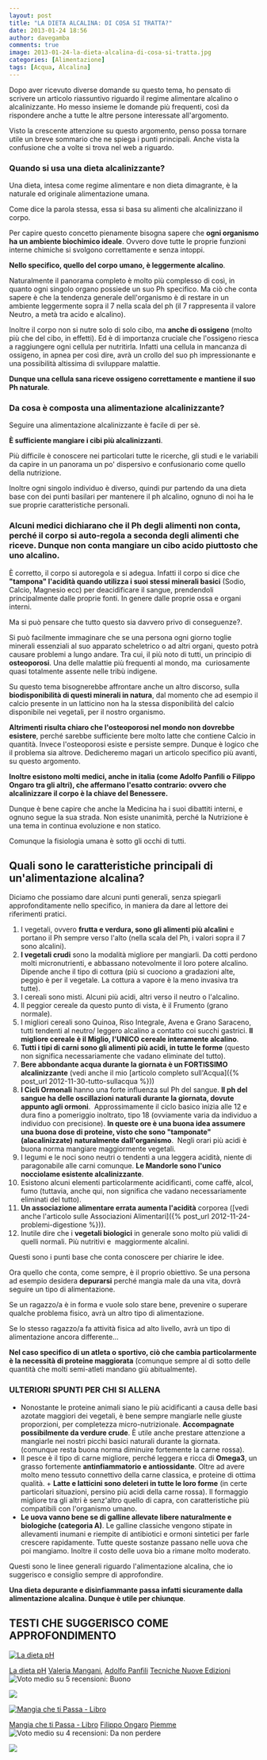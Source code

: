 ```yaml
---
layout: post
title: "LA DIETA ALCALINA: DI COSA SI TRATTA?"
date: 2013-01-24 18:56
author: davegamba
comments: true
image: 2013-01-24-la-dieta-alcalina-di-cosa-si-tratta.jpg
categories: [Alimentazione]
tags: [Acqua, Alcalina]
---
```

Dopo aver ricevuto diverse domande su questo tema, ho pensato di scrivere un articolo riassuntivo riguardo il regime alimentare alcalino o alcalinizzante.
Ho messo insieme le domande più frequenti, così da rispondere anche a tutte le altre persone interessate all'argomento.

Visto la crescente attenzione su questo argomento, penso possa tornare utile un breve sommario che ne spiega i punti principali. Anche vista la confusione che a volte si trova nel web a riguardo. 

### Quando si usa una dieta alcalinizzante?

Una dieta, intesa come regime alimentare e non dieta dimagrante, è la naturale ed originale alimentazione umana.

Come dice la parola stessa, essa si basa su alimenti che alcalinizzano il corpo.

Per capire questo concetto pienamente bisogna sapere che **ogni organismo ha un ambiente biochimico ideale**. Ovvero dove tutte le proprie funzioni interne chimiche si svolgono correttamente e senza intoppi.

**Nello specifico, quello del corpo umano, è leggermente alcalino**.

Naturalmente il panorama completo è molto più complesso di così, in quanto ogni singolo organo possiede un suo Ph specifico. Ma ciò che conta sapere è che la tendenza generale dell'organismo è di restare in un ambiente leggermente sopra il 7 nella scala del ph (il 7 rappresenta il valore Neutro, a metà tra acido e alcalino).

Inoltre il corpo non si nutre solo di solo cibo, ma **anche di ossigeno** (molto più che del cibo, in effetti). Ed è di importanza cruciale che l'ossigeno riesca a raggiungere ogni cellula per nutritirla.
Infatti una cellula in mancanza di ossigeno, in apnea per così dire, avrà un crollo del suo ph impressionante e una possibilità altissima di sviluppare malattie. 

**Dunque una cellula sana riceve ossigeno correttamente e mantiene il suo Ph naturale**.

### Da cosa è composta una alimentazione alcalinizzante?

Seguire una alimentazione alcalinizzante è facile di per sè.

**È sufficiente mangiare i cibi più alcalinizzanti**.

Più difficile è conoscere nei particolari tutte le ricerche, gli studi e le variabili da capire in un panorama un po' dispersivo e confusionario come quello della nutrizione.

Inoltre ogni singolo individuo è diverso, quindi pur partendo da una dieta base con dei punti basilari per mantenere il ph alcalino, ognuno di noi ha le sue proprie caratteristiche personali.

### Alcuni medici dichiarano che il Ph degli alimenti non conta, perché il corpo si auto-regola a seconda degli alimenti che riceve. Dunque non conta mangiare un cibo acido piuttosto che uno alcalino.

È corretto, il corpo si autoregola e si adegua. Infatti il corpo si dice che **"tampona" l'acidità quando utilizza i suoi stessi minerali basici** (Sodio, Calcio, Magnesio ecc) per deacidificare il sangue, prendendoli principalmente dalle proprie fonti. In genere dalle proprie ossa e organi interni.

Ma si può pensare che tutto questo sia davvero privo di conseguenze?. 

Si può facilmente immaginare che se una persona ogni giorno toglie minerali essenziali al suo apparato scheletrico o ad altri organi, questo potrà causare problemi a lungo andare. Tra cui, il più noto di tutti, un principio di **osteoporosi**.
Una delle malattie più frequenti al mondo, ma  curiosamente quasi totalmente assente nelle tribù indigene.

Su questo tema bisognerebbe affrontare anche un altro discorso, sulla **biodisponibilità di questi minerali in natura**, dal momento che ad esempio il calcio presente in un latticino non ha la stessa disponibilità del calcio disponibile nei vegetali, per il nostro organismo.

**Altrimenti risulta chiaro che l'osteoporosi nel mondo non dovrebbe esistere**, perché sarebbe sufficiente bere molto latte che contiene Calcio in quantità. Invece l'osteoporosi esiste e persiste sempre. Dunque è logico che il problema sia altrove. Dedicheremo magari un articolo specifico più avanti, su questo argomento.

**Inoltre esistono molti medici, anche in italia (come Adolfo Panfili o Filippo Ongaro tra gli altri), che affermano l'esatto contrario: ovvero che alcalinizzare il corpo è la chiave del Benessere.**

Dunque è bene capire che anche la Medicina ha i suoi dibattiti interni, e ognuno segue la sua strada. Non esiste unanimità, perché la Nutrizione è una tema in continua evoluzione e non statico.

Comunque la fisiologia umana è sotto gli occhi di tutti.

## Quali sono le caratteristiche principali di un'alimentazione alcalina?

Diciamo che possiamo dare alcuni punti generali, senza spiegarli approfonditamente nello specifico, in maniera da dare al lettore dei riferimenti pratici.

1. I vegetali, ovvero **frutta e verdura, sono gli alimenti più alcalini** e portano il Ph sempre verso l'alto (nella scala del Ph, i valori sopra il 7 sono alcalini).
2. **I vegetali crudi** sono la modalità migliore per mangiarli. Da cotti perdono molti micronutrienti, e abbassano notevolmente il loro potere alcalino. Dipende anche il tipo di cottura (più si cuociono a gradazioni alte, peggio è per il vegetale. La cottura a vapore è la meno invasiva tra tutte).
3. I cereali sono misti. Alcuni più acidi, altri verso il neutro o l'alcalino.
4. Il peggior cereale da questo punto di vista, è il Frumento (grano normale).
5. I migliori cereali sono Quinoa, Riso Integrale, Avena e Grano Saraceno, tutti tendenti al neutro/ leggero alcalino a contatto coi succhi gastrici. **Il migliore cereale è il Miglio, l'UNICO cereale interamente alcalino**.
6. **Tutti i tipi di carni sono gli alimenti più acidi, in tutte le forme** (questo non significa necessariamente che vadano eliminate del tutto).
7. **Bere abbondante acqua durante la giornata è un FORTISSIMO alcalinizzante** (vedi anche il mio [articolo completo sull'Acqua]({% post_url 2012-11-30-tutto-sullacqua %}))
8. **I Cicli Ormonali** hanno una forte influenza sul Ph del sangue. **Il ph del sangue ha delle oscillazioni naturali durante la giornata, dovute appunto agli ormoni**.  Approssimamente il ciclo basico inizia alle 12 e dura fino a pomeriggio inoltrato, tipo 18 (ovviamente varia da individuo a individuo con precisione). **In queste ore è una buona idea assumere una buona dose di proteine, visto che sono "tamponate" (alacalinizzate) naturalmente dall'organismo**.  Negli orari più acidi è buona norma mangiare maggiormente vegetali.
9. I legumi e le noci sono neutri o tendenti a una leggera acidità, niente di paragonabile alle carni comunque. **Le Mandorle sono l'unico nocciolame esistente alcalinizzante**.
10. Esistono alcuni elementi particolarmente acidificanti, come caffè, alcol, fumo (tuttavia, anche qui, non significa che vadano necessariamente eliminati del tutto).
11. **Un associazione alimentare errata aumenta l'acidità** corporea ([vedi anche l'articolo sulle Associazioni Alimentari]({% post_url 2012-11-24-problemi-digestione %})).
12. Inutile dire che i **vegetali biologici** in generale sono molto più validi di quelli normali. Più nutritivi e  maggiormente alcalini.

Questi sono i punti base che conta conoscere per chiarire le idee.

Ora quello che conta, come sempre, è il proprio obiettivo.
Se una persona ad esempio desidera **depurarsi** perché mangia male da una vita, dovrà seguire un tipo di alimentazione. 

Se un ragazzo/a è in forma e vuole solo stare bene, prevenire o superare qualche problema fisico, avrà un altro tipo di alimentazione.

Se lo stesso ragazzo/a fa attività fisica ad alto livello, avrà un tipo di alimentazione ancora differente...

**Nel caso specifico di un atleta o sportivo, ciò che cambia particolarmente è la necessità di proteine maggiorata** (comunque sempre al di sotto delle quantità che molti semi-atleti mandano giù abitualmente).

### ULTERIORI SPUNTI PER CHI SI ALLENA

+ Nonostante le proteine animali siano le più acidificanti a causa delle basi azotate maggiori dei vegetali, è bene sempre mangiarle nelle giuste proporzioni, per completezza micro-nutrizionale.
**Accompagnate possibilmente da verdure crude**.
È utile anche prestare attenzione a mangiarle nei nostri picchi basici naturali durante la giornata. (comunque resta buona norma diminuire fortemente la carne rossa).
+ Il pesce è il tipo di carne migliore, perché leggera e ricca di **Omega3**, un grasso fortemente **antinfiammatorio e antiossidante**. Oltre ad avere molto meno tessuto connettivo della carne classica, e proteine di ottima qualità.
+ **Latte e latticini sono deleteri in tutte le loro forme** (in certe particolari situazioni, persino più acidi della carne rossa). Il formaggio migliore tra gli altri è senz'altro quello di capra, con caratteristiche più compatibili con l'organismo umano.
+ **Le uova vanno bene se di galline allevate libere naturalmente e biologiche (categoria A)**. Le galline classiche vengono stipate in allevamenti inumani e riempite di antibiotici e ormoni sintetici per farle crescere rapidamente. Tutte queste sostanze passano nelle uova che poi mangiamo.
Inoltre il costo delle uova bio a rimane molto moderato.

Questi sono le linee generali riguardo l'alimentazione alcalina, che io suggerisco e consiglio sempre di approfondire. 

**Una dieta depurante e disinfiammante passa infatti sicuramente dalla alimentazione alcalina. Dunque è utile per chiunque**.


## TESTI CHE SUGGERISCO COME APPROFONDIMENTO

[![La dieta pH](http://www.macrolibrarsi.org/proxy/data/cop/_big/d/dieta-ph-new.jpg)](http://www.macrolibrarsi.it/libri/__la_dieta_ph.php?pn=3601 "La dieta pH")

[La dieta pH](http://www.macrolibrarsi.it/libri/__la_dieta_ph.php?pn=3601 "La dieta pH")
[Valeria Mangani](http://www.macrolibrarsi.it/autori/_valeria_mangani.php?pn=3601 "Valeria Mangani"), [Adolfo Panfili](http://www.macrolibrarsi.it/autori/_adolfo_panfili.php?pn=3601 "Adolfo Panfili")
[Tecniche Nuove Edizioni](http://www.macrolibrarsi.it/edizioni/_edizioni_tecniche_nuove.php?pn=3601 "Tecniche Nuove Edizioni")
![Voto medio su 5 recensioni: Buono](http://www.macrolibrarsi.org/img/rating_4.gif)

[![](http://www.macrolibrarsi.org/img/carrello.gif)](http://www.macrolibrarsi.it/libri/__la_dieta_ph.php?pn=3601 "La dieta pH")


[![Mangia che ti Passa - Libro](http://www.macrolibrarsi.org/proxy/data/cop/_big/m/mangia-che-ti-passa-libro_53881.jpg)](http://www.macrolibrarsi.it/libri/__mangia-che-ti-passa-libro.php?pn=3601 "Mangia che ti Passa - Libro")

[Mangia che ti Passa - Libro](http://www.macrolibrarsi.it/libri/__mangia-che-ti-passa-libro.php?pn=3601 "Mangia che ti Passa - Libro")
[Filippo Ongaro](http://www.macrolibrarsi.it/autori/_filippo-ongaro.php?pn=3601 "Filippo Ongaro")
[Piemme](http://www.macrolibrarsi.it/edizioni/_edizioni_piemme.php?pn=3601 "Piemme")
![Voto medio su 4 recensioni: Da non perdere](http://www.macrolibrarsi.org/img/rating_5.gif)

[![](http://www.macrolibrarsi.org/img/carrello.gif)](http://www.macrolibrarsi.it/libri/__mangia-che-ti-passa-libro.php?pn=3601 "Mangia che ti Passa - Libro")